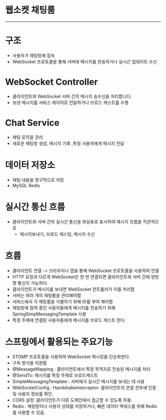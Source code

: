 # 웹소켓 채팅룸 

---
# 구조 

- 사용자가 채팅방에 접속
- WebSocket 프로토콜을 통해 서버에 메시지를 전송하거나 실시간 업데이트 수신


# WebSocket Controller 
- 클라이언트와 WebSocket 서버 간의 메시지 송수신을 처리합니다. 
- 보낸 메시지를 서비스 레이어로 전달하거나 브로드 캐스트를 수행 


# Chat Service 
- 채팅 로직을 관리 
- 새로운 채팅방 생성, 메시지 기록 ,특정 사용자에게 메시지 전달 


# 데이터 저장소 
- 채팅 내용을 영구적으로 저장
- MySQL Redis 



# 실시간 통신 흐름 
- 클라이언트와 서버 간의 실시간 통신을 화살표로 표시하여 메시지 흐름을 직관적으로
  - 메시지보내기, 브로드 캐스팅, 메시지 수신 
  
  


# 흐름 
- 클라이언트 연결 -> 브라우저나 앱을 통해 WebSocket 프로토콜을 사용하여 연결
- HTTP 요청과 다르게 WebSocket은 한 번 연결되면 클라이언트와 서버 간에 양방향 통신이 가능하다.
- 클라이언트가 메시지를 보내면 WebSocket 컨트롤러가 이를 처리함 
- 서버는 여러 개의 채팅룸을 관리해야함 
- 서비스에서 각 채팅룸을 식별하기 위해 ID를 부여 해야함 
- 채팅방에 참여 중인 사용자들에게 메시지를 전송하기 위해 SpringSimpMessagingTemplate 사용 
- 특정 주제에 연결된 사용자들에게 메시지를 브로드 캐스트 한다. 


# 스프링에서 활용되는 주요기능 
- STOMP 프로토콜을 사용하여 WebSocket 메시징을 단순화한다.
- 구독 방식을 지원함
- @MessageMapping : 클라이언트에서 특정 목적지로 전송된 메시지를 처리 
- @SendTo: 메시지를 특정 주제로 브로드캐스트
- SimpleMessagingTemplate : 서버에서 실시간 메시지를 보내는 데 사용
- WebSocketConfig : HandshakeInterceptor: 클라이언트의 연결 전후에 인증 및 사용자 정보를 확인.
- CORS 설정: 클라이언트가 다른 도메인에서 접근할 수 있도록 허용.
-  Redis : 채팅방이나 사용자 상태를 저장하거나, 빠른 데이터 액세스를 위해 Redis를 사용할 수 있음.

